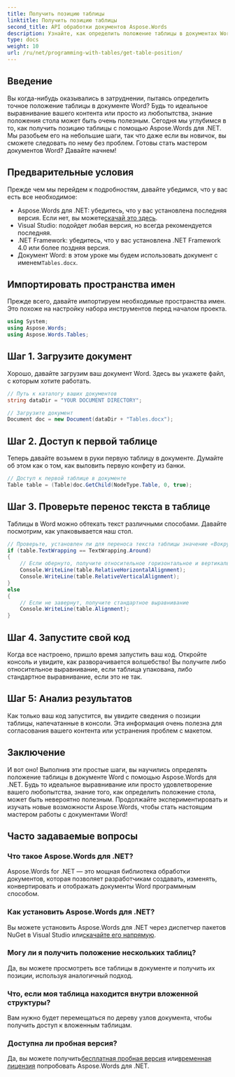 ```yaml
---
title: Получить позицию таблицы
linktitle: Получить позицию таблицы
second_title: API обработки документов Aspose.Words
description: Узнайте, как определить положение таблицы в документах Word с помощью Aspose.Words for .NET, с помощью нашего пошагового руководства.
type: docs
weight: 10
url: /ru/net/programming-with-tables/get-table-position/
---
```

## Введение

Вы когда-нибудь оказывались в затруднении, пытаясь определить точное положение таблицы в документе Word? Будь то идеальное выравнивание вашего контента или просто из любопытства, знание положения стола может быть очень полезным. Сегодня мы углубимся в то, как получить позицию таблицы с помощью Aspose.Words для .NET. Мы разобьем его на небольшие шаги, так что даже если вы новичок, вы сможете следовать по нему без проблем. Готовы стать мастером документов Word? Давайте начнем!

## Предварительные условия

Прежде чем мы перейдем к подробностям, давайте убедимся, что у вас есть все необходимое:
-  Aspose.Words для .NET: убедитесь, что у вас установлена последняя версия. Если нет, вы можете[скачай это здесь](https://releases.aspose.com/words/net/).
- Visual Studio: подойдет любая версия, но всегда рекомендуется последняя.
- .NET Framework: убедитесь, что у вас установлена .NET Framework 4.0 или более поздняя версия.
- Документ Word: в этом уроке мы будем использовать документ с именем`Tables.docx`.

## Импортировать пространства имен

Прежде всего, давайте импортируем необходимые пространства имен. Это похоже на настройку набора инструментов перед началом проекта.

```csharp
using System;
using Aspose.Words;
using Aspose.Words.Tables;
```

## Шаг 1. Загрузите документ

Хорошо, давайте загрузим ваш документ Word. Здесь вы укажете файл, с которым хотите работать.

```csharp
// Путь к каталогу ваших документов
string dataDir = "YOUR DOCUMENT DIRECTORY";

// Загрузите документ
Document doc = new Document(dataDir + "Tables.docx");
```

## Шаг 2. Доступ к первой таблице

Теперь давайте возьмем в руки первую таблицу в документе. Думайте об этом как о том, как выловить первую конфету из банки.

```csharp
// Доступ к первой таблице в документе
Table table = (Table)doc.GetChild(NodeType.Table, 0, true);
```

## Шаг 3. Проверьте перенос текста в таблице

Таблицы в Word можно обтекать текст различными способами. Давайте посмотрим, как упаковывается наш стол.

```csharp
// Проверьте, установлен ли для переноса текста таблицы значение «Вокруг».
if (table.TextWrapping == TextWrapping.Around)
{
    // Если обернуто, получите относительное горизонтальное и вертикальное выравнивание.
    Console.WriteLine(table.RelativeHorizontalAlignment);
    Console.WriteLine(table.RelativeVerticalAlignment);
}
else
{
    // Если не завернут, получите стандартное выравнивание
    Console.WriteLine(table.Alignment);
}
```

## Шаг 4. Запустите свой код

Когда все настроено, пришло время запустить ваш код. Откройте консоль и увидите, как разворачивается волшебство! Вы получите либо относительное выравнивание, если таблица упакована, либо стандартное выравнивание, если это не так.

## Шаг 5: Анализ результатов

Как только ваш код запустится, вы увидите сведения о позиции таблицы, напечатанные в консоли. Эта информация очень полезна для согласования вашего контента или устранения проблем с макетом.

## Заключение

И вот оно! Выполнив эти простые шаги, вы научились определять положение таблицы в документе Word с помощью Aspose.Words для .NET. Будь то идеальное выравнивание или просто удовлетворение вашего любопытства, знание того, как определить положение стола, может быть невероятно полезным. Продолжайте экспериментировать и изучать новые возможности Aspose.Words, чтобы стать настоящим мастером работы с документами Word!

## Часто задаваемые вопросы

### Что такое Aspose.Words для .NET?

Aspose.Words for .NET — это мощная библиотека обработки документов, которая позволяет разработчикам создавать, изменять, конвертировать и отображать документы Word программным способом.

### Как установить Aspose.Words для .NET?

 Вы можете установить Aspose.Words для .NET через диспетчер пакетов NuGet в Visual Studio или[скачайте его напрямую](https://releases.aspose.com/words/net/).

### Могу ли я получить положение нескольких таблиц?

Да, вы можете просмотреть все таблицы в документе и получить их позиции, используя аналогичный подход.

### Что, если моя таблица находится внутри вложенной структуры?

Вам нужно будет перемещаться по дереву узлов документа, чтобы получить доступ к вложенным таблицам.

### Доступна ли пробная версия?

 Да, вы можете получить[бесплатная пробная версия](https://releases.aspose.com/) или[временная лицензия](https://purchase.aspose.com/temporary-license/) попробовать Aspose.Words для .NET.